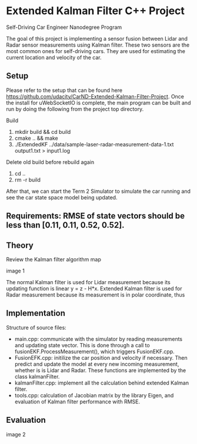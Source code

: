 # Extended Kalman Filter C++ Project
Self-Driving Car Engineer Nanodegree Program

The goal of this project is implementing a sensor fusion between Lidar and Radar sensor measurements using Kalman filter. These two sensors are the most common ones for self-driving cars. They are used for estimating the current location and velocity of the car.

## Setup 

Please refer to the setup that can be found here https://github.com/udacity/CarND-Extended-Kalman-Filter-Project. Once the install for uWebSocketIO is complete, the main program can be built and run by doing the following from the project top directory.

Build
1. mkdir build && cd build
2. cmake .. && make
3. ./ExtendedKF ../data/sample-laser-radar-measurement-data-1.txt output1.txt > input1.log

Delete old build before rebuild again
1. cd ..
2. rm -r build

After that, we can start the Term 2 Simulator to simulate the car running and see the car state space model being updated.

Requirements: RMSE of state vectors should be less than [0.11, 0.11, 0.52, 0.52].
---

## Theory

Review the Kalman filter algorithm map

image 1

The normal Kalman filter is used for Lidar measurement because its updating function is linear y = z - H*x. Extended Kalman filter is used for Radar measurement because its measurement is in polar coordinate, thus  

## Implementation

Structure of source files:

- main.cpp: communicate with the simulator by reading measurements and updating state vector. This is done through a call to fusionEKF.ProcessMeasurement(), which triggers FusionEKF.cpp.
- FusionEFK.cpp: initilize the car position and velocity if necessary. Then predict and update the model at every new incoming measurement, whether is is Lidar and Radar. These functions are implemented by the class kalmanFilter.
- kalmanFilter.cpp: implement all the calculation behind extended Kalman filter.
- tools.cpp: calculation of Jacobian matrix by the library Eigen, and evaluation of Kalman filter performance with RMSE.

## Evaluation

image 2
